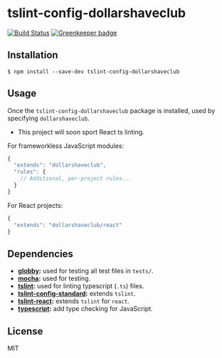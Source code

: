 # tslint-config-dollarshaveclub

[![Build Status](https://travis-ci.org/dollarshaveclub/tslint-config-dollarshaveclub.svg?branch=master)](https://travis-ci.org/dollarshaveclub/tslint-config-dollarshaveclub)
[![Greenkeeper badge](https://badges.greenkeeper.io/dollarshaveclub/tslint-config-dollarshaveclub.svg)](https://greenkeeper.io/)

## Installation

```
$ npm install --save-dev tslint-config-dollarshaveclub
```

## Usage

Once the `tslint-config-dollarshaveclub` package is installed, used by specifying `dollarshaveclub`.
- This project will soon sport React ts linting.

For frameworkless JavaScript modules:

```js
{
  "extends": "dollarshaveclub",
  "rules": {
    // Additional, per-project rules...
  }
}
```

For React projects:

```js
{
  "extends": "dollarshaveclub/react"
}
```

## Dependencies

- **[globby](https://github.com/sindresorhus/globby):** used for testing all test files in `tests/`.
- **[mocha](https://mochajs.org/):** used for testing.
- **[tslint](https://github.com/palantir/tslint):** used for linting typescript (`.ts`) files.
- **[tslint-config-standard](https://github.com/blakeembrey/tslint-config-standard):** extends `tslint`.
- **[tslint-react](https://github.com/palantir/tslint-react):** extends `tslint` for `react`.
- **[typescript](https://github.com/Microsoft/TypeScript):** add type checking for JavaScript.

## License

MIT
